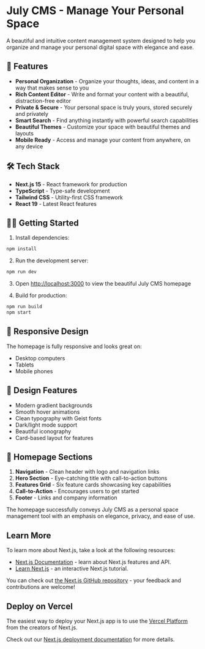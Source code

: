 # July CMS - Manage Your Personal Space

A beautiful and intuitive content management system designed to help you organize and manage your personal digital space with elegance and ease.

## 🚀 Features

- **Personal Organization** - Organize your thoughts, ideas, and content in a way that makes sense to you
- **Rich Content Editor** - Write and format your content with a beautiful, distraction-free editor
- **Private & Secure** - Your personal space is truly yours, stored securely and privately
- **Smart Search** - Find anything instantly with powerful search capabilities
- **Beautiful Themes** - Customize your space with beautiful themes and layouts
- **Mobile Ready** - Access and manage your content from anywhere, on any device

## 🛠️ Tech Stack

- **Next.js 15** - React framework for production
- **TypeScript** - Type-safe development
- **Tailwind CSS** - Utility-first CSS framework
- **React 19** - Latest React features

## 🏃‍♂️ Getting Started

1. Install dependencies:
```bash
npm install
```

2. Run the development server:
```bash
npm run dev
```

3. Open [http://localhost:3000](http://localhost:3000) to view the beautiful July CMS homepage

4. Build for production:
```bash
npm run build
npm start
```

## 📱 Responsive Design

The homepage is fully responsive and looks great on:
- Desktop computers
- Tablets
- Mobile phones

## 🎨 Design Features

- Modern gradient backgrounds
- Smooth hover animations
- Clean typography with Geist fonts
- Dark/light mode support
- Beautiful iconography
- Card-based layout for features

## 🌟 Homepage Sections

1. **Navigation** - Clean header with logo and navigation links
2. **Hero Section** - Eye-catching title with call-to-action buttons
3. **Features Grid** - Six feature cards showcasing key capabilities
4. **Call-to-Action** - Encourages users to get started
5. **Footer** - Links and company information

The homepage successfully conveys July CMS as a personal space management tool with an emphasis on elegance, privacy, and ease of use.

## Learn More

To learn more about Next.js, take a look at the following resources:

- [Next.js Documentation](https://nextjs.org/docs) - learn about Next.js features and API.
- [Learn Next.js](https://nextjs.org/learn) - an interactive Next.js tutorial.

You can check out [the Next.js GitHub repository](https://github.com/vercel/next.js) - your feedback and contributions are welcome!

## Deploy on Vercel

The easiest way to deploy your Next.js app is to use the [Vercel Platform](https://vercel.com/new?utm_medium=default-template&filter=next.js&utm_source=create-next-app&utm_campaign=create-next-app-readme) from the creators of Next.js.

Check out our [Next.js deployment documentation](https://nextjs.org/docs/app/building-your-application/deploying) for more details.
